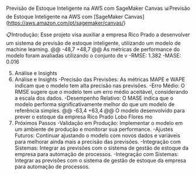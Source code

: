 
Previsão de Estoque Inteligente na AWS com SageMaker Canvas
📊Previsão de Estoque Inteligente na AWS com [SageMaker Canvas] (https://aws.amazon.com/pt/sagemaker/canvas/)

📋Introdução: 
Esse projeto visa auxiliar a empresa Rico Prado  a desenvolver um sistema de previsão de estoque inteligente, utilizando um modelo de machine learning.
@@ -48,7 +48,7 @@ As métricas de performance do modelo foram avaliadas utilizando o conjunto de v
-RMSE: 1.382
-MASE: 0.016

5. Análise e Insights
6. Análise e Insights
-Precisão das Previsões: As métricas MAPE e WAPE indicam que o modelo tem alta precisão nas previsões.
-Erro Médio: O RMSE sugere que o modelo tem um erro médio aceitável, considerando a escala dos dados.
-Desempenho Relativo: O MASE indica que o modelo performa significativamente melhor do que um modelo de referência simples.
@@ -63,4 +63,4 @@ O modelo desenvolvido para prever o estoque da empresa Rico Prado Lobo Flores mo
7. Próximos Passos
-Validação em Produção: Implementar o modelo em um ambiente de produção e monitorar sua performance.
-Ajustes Futuros: Continuar ajustando o modelo com novos dados e variáveis para melhorar ainda mais a precisão das previsões.
-Integração com Sistemas: Integrar as previsões com o sistema de gestão de estoque da empresa para automação de processos.
-Integração com Sistemas: Integrar as previsões com o sistema de gestão de estoque da empresa para automação de processos.

